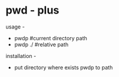# pwd - plus
usage - 
- pwdp #current directory path
- pwdp ./ #relative path

installation -
- put directory where exists pwdp to path
